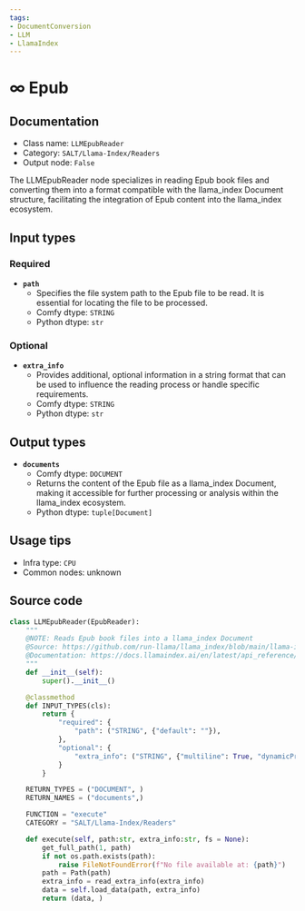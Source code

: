 ```yaml
---
tags:
- DocumentConversion
- LLM
- LlamaIndex
---
```


# ∞ Epub
## Documentation
- Class name: `LLMEpubReader`
- Category: `SALT/Llama-Index/Readers`
- Output node: `False`

The LLMEpubReader node specializes in reading Epub book files and converting them into a format compatible with the llama_index Document structure, facilitating the integration of Epub content into the llama_index ecosystem.
## Input types
### Required
- **`path`**
    - Specifies the file system path to the Epub file to be read. It is essential for locating the file to be processed.
    - Comfy dtype: `STRING`
    - Python dtype: `str`
### Optional
- **`extra_info`**
    - Provides additional, optional information in a string format that can be used to influence the reading process or handle specific requirements.
    - Comfy dtype: `STRING`
    - Python dtype: `str`
## Output types
- **`documents`**
    - Comfy dtype: `DOCUMENT`
    - Returns the content of the Epub file as a llama_index Document, making it accessible for further processing or analysis within the llama_index ecosystem.
    - Python dtype: `tuple[Document]`
## Usage tips
- Infra type: `CPU`
- Common nodes: unknown


## Source code
```python
class LLMEpubReader(EpubReader):
    """
    @NOTE: Reads Epub book files into a llama_index Document
    @Source: https://github.com/run-llama/llama_index/blob/main/llama-index-integrations/readers/llama-index-readers-file/llama_index/readers/file/epub/base.py
    @Documentation: https://docs.llamaindex.ai/en/latest/api_reference/readers/file/#llama_index.readers.file.EpubReader
    """
    def __init__(self):
        super().__init__()

    @classmethod
    def INPUT_TYPES(cls):
        return {
            "required": {
                "path": ("STRING", {"default": ""}),
            },
            "optional": {
                "extra_info": ("STRING", {"multiline": True, "dynamicPrompts": False, "default": "{}"}),
            }
        }

    RETURN_TYPES = ("DOCUMENT", )
    RETURN_NAMES = ("documents",)

    FUNCTION = "execute"
    CATEGORY = "SALT/Llama-Index/Readers"

    def execute(self, path:str, extra_info:str, fs = None):
        get_full_path(1, path)
        if not os.path.exists(path):
            raise FileNotFoundError(f"No file available at: {path}")
        path = Path(path)
        extra_info = read_extra_info(extra_info)
        data = self.load_data(path, extra_info)
        return (data, )

```
